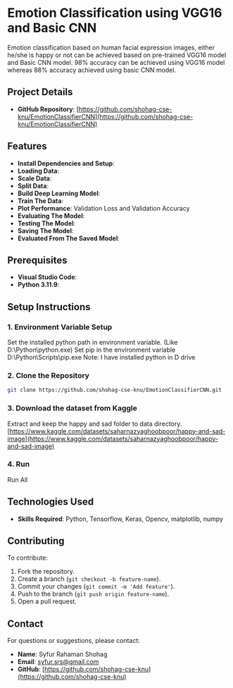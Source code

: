 # Emotion Classification using VGG16 and Basic CNN

Emotion classification based on human facial expression images, either he/she is happy or not can be achieved based on pre-trained VGG16 model and Basic CNN model.
98% accuracy can be achieved using VGG16 model whereas 88% accuracy achieved using basic CNN model.

## Project Details

- **GitHub Repository**: [https://github.com/shohag-cse-knu/EmotionClassifierCNN](https://github.com/shohag-cse-knu/EmotionClassifierCNN)

## Features

- **Install Dependencies and Setup**:
- **Loading Data**:
- **Scale Data**: 
- **Split Data**: 
- **Build Deep Learning Model**:
- **Train The Data**:
- **Plot Performance**: Validation Loss and Validation Accuracy
- **Evaluating The Model**:
- **Testing The Model**:
- **Saving The Model**:
- **Evaluated From The Saved Model**:

## Prerequisites

- **Visual Studio Code**: 
- **Python 3.11.9**:
  
## Setup Instructions

### 1. Environment Variable Setup
Set the installed python path in environment variable. (Like D:\Python\python.exe)
Set pip in the environment variable D:\Python\Scripts\pip.exe
Note: I have installed python in D drive

### 2. Clone the Repository
```bash
git clone https://github.com/shohag-cse-knu/EmotionClassifierCNN.git
````
### 3. Download the dataset from Kaggle 
Extract and keep the happy and sad folder to data directory.
[https://www.kaggle.com/datasets/saharnazyaghoobpoor/happy-and-sad-image](https://www.kaggle.com/datasets/saharnazyaghoobpoor/happy-and-sad-image)

### 4. Run
Run All

## Technologies Used

- **Skills Required**: Python, Tensorflow, Keras, Opencv, matplotlib, numpy

## Contributing

To contribute:

1. Fork the repository.
2. Create a branch (`git checkout -b feature-name`).
3. Commit your changes (`git commit -m 'Add feature'`).
4. Push to the branch (`git push origin feature-name`).
5. Open a pull request.

## Contact

For questions or suggestions, please contact:

- **Name**: Syfur Rahaman Shohag
- **Email**: [syfur.srs@gmail.com](mailto:syfur.srs@gmail.com)
- **GitHub**: [https://github.com/shohag-cse-knu](https://github.com/shohag-cse-knu)
